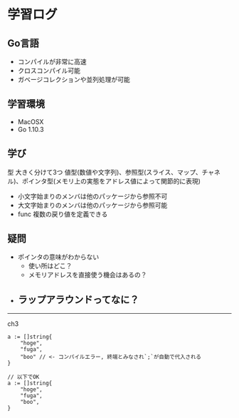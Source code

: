 # 学習ログ
## Go言語
- コンパイルが非常に高速
- クロスコンパイル可能
- ガベージコレクションや並列処理が可能


## 学習環境
- MacOSX
- Go 1.10.3


## 学び
型
大きく分けて3つ
値型(数値や文字列)、参照型(スライス、マップ、チャネル)、ポインタ型(メモリ上の実態をアドレス値によって関節的に表現)
- 小文字始まりのメンバは他のパッケージから参照不可
- 大文字始まりのメンバは他のパッケージから参照可能
- func 複数の戻り値を定義できる


## 疑問
- ポインタの意味がわからない
  - 使い所はどこ？
  - メモリアドレスを直接使う機会はあるの？
- ラップアラウンドってなに？
    - 


---

ch3

```
a := []string{
    "hoge",
    "fuga",
    "boo" // <- コンパイルエラー, 終端とみなされ`;`が自動で代入される
}

// 以下でOK
a := []string{
    "hoge",
    "fuga",
    "boo",
}
```